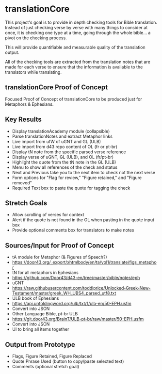 translationCore
=====
This project's goal is to provide in depth checking tools for Bible translation.
Instead of just checking verse by verse with many things to consider at once, it is checking one type at a time, going through the whole bible… a pivot on the checking process.

This will provide quantifiable and measurable quality of the translation output.

All of the checking tools are extracted from the translation notes that are made for each verse to ensure that the information is available to the translators while translating.

translationCore Proof of Concept
-----
Focused Proof of Concept of translationCore to be produced just for Metaphors & Ephesians.

Key Results
-----
- Display translationAcademy module (collapsible)
- Parse translationNotes and extract Metaphor links
- Live import from ufW of uGNT and GL (ULB)
- Live import from d43 repo content of OL (fr or pt-br)
- Display tN note from the specific parsed verse reference
- Display verse of uGNT, GL (ULB), and OL (fr/pt-br)
- Highlight the quote from the tN note in the GL (ULB)
- Menu to show all references of the check and status
- Next and Previous take you to the next item to check not the next verse
- Form options for "Flag for review," "Figure retained," and "Figure removed"
- Required Text box to paste the quote for tagging the check

Stretch Goals
-----
- Allow scrolling of verses for context
- Alert if the quote is not found in the OL when pasting in the quote input box
- Provide optional comments box for translators to make notes

Sources/Input for Proof of Concept
-----
- tA module for Metaphor (& Figures of Speech?)
 - https://door43.org/_export/xhtmlbody/en/ta/vol1/translate/figs_metaphor
- tN for all metaphors in Ephesians
 - https://github.com/Door43/d43-en/tree/master/bible/notes/eph
- uGNT
 - https://raw.githubusercontent.com/toddlprice/Unlocked-Greek-New-Testament/master/greek_WH_UBS4_parsed_utf8.txt
- ULB book of Ephesians
 - https://api.unfoldingword.org/ulb/txt/1/ulb-en/50-EPH.usfm
 - Convert into JSON
- Other Language Bible, pt-br ULB
 - https://git.door43.org/BrainT/ULB-pt-br/raw/master/50-EPH.usfm
 - Convert into JSON
- UI to bring all items together

Output from Prototype
-----
- Flags, Figure Retained, Figure Replaced
- Quote Phrase Used (button to copy/paste selected text)
- Comments (optional stretch goal)

